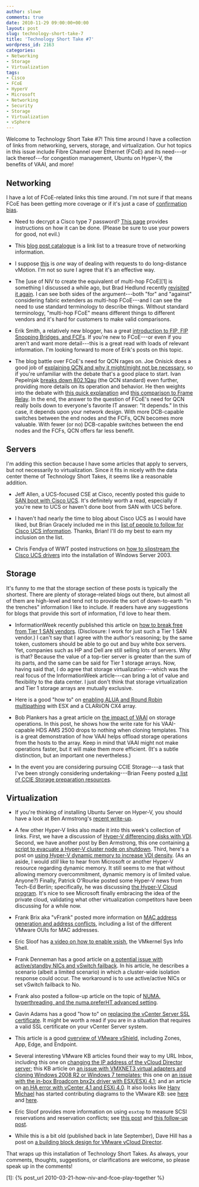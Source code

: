 ```yaml
---
author: slowe
comments: true
date: 2010-11-29 09:00:00+00:00
layout: post
slug: technology-short-take-7
title: 'Technology Short Take #7'
wordpress_id: 2163
categories:
- Networking
- Storage
- Virtualization
tags:
- Cisco
- FCoE
- HyperV
- Microsoft
- Networking
- Security
- Storage
- Virtualization
- vSphere
---
```


Welcome to Technology Short Take #7! This time around I have a collection of links from networking, servers, storage, and virtualization. Our hot topics in this issue include Fibre Channel over Ethernet (FCoE) and its need---or lack thereof---for congestion management, Ubuntu on Hyper-V, the benefits of VAAI, and more!

## Networking

I have a lot of FCoE-related links this time around. I'm not sure if that means FCoE has been getting more coverage or if it's just a case of [confirmation bias](http://youarenotsosmart.com/2010/06/23/confirmation-bias/).

* Need to decrypt a Cisco type 7 password? [This page](http://fryguypa.wordpress.com/2010/11/18/type-7-password-decryption-via-ios-router-bonus/) provides instructions on how it can be done. (Please be sure to use your powers for good, not evil.)

* This [blog post catalogue](http://blog.ine.com/2010/09/21/blog-post-catalogue-2/) is a link list to a treasure trove of networking information.

* I suppose [this](http://blog.ioshints.info/2010/10/coping-with-long-distance-vmotion.html) is _one_ way of dealing with requests to do long-distance vMotion. I'm not so sure I agree that it's an effective way.

* The [use of NIV to create the equivalent of multi-hop FCoE][1] is something I discussed a while ago, but Brad Hedlund recently [revisited it again](http://bradhedlund.com/2010/11/19/the-end-to-end-fcoe-justifies-the-means-to-means/). I can see both sides of the argument---both "for" and "against" considering fabric extenders as multi-hop FCoE---and I can see the need to use standard terminology to describe things. Without standard terminology, "multi-hop FCoE" means different things to different vendors and it's hard for customers to make valid comparisons.

* Erik Smith, a relatively new blogger, has a great [introduction to FIP, FIP Snooping Bridges, and FCFs](http://brasstacksblog.typepad.com/brass-tacks/2010/11/fip-fip-snooping-bridges-and-fcfs-part-1-fip-the-fcoe-initialization-protocol.html). If you're new to FCoE---or even if you aren't and want more detail---this is a great read with loads of relevant information. I'm looking forward to more of Erik's posts on this topic.

* The blog battle over FCoE's need for QCN rages on. Joe Onisick does a good job of [explaining QCN and why it might/might not be necessary](http://www.definethecloud.net/whats-the-deal-with-quantized-congestion-notification-qcn), so if you're unfamiliar with the debate that's a good place to start. Ivan Pepelnjak [breaks down 802.1Qau](http://blog.ioshints.info/2010/11/data-center-bridging-dcb-congestion.html) (the QCN standard) even further, providing more details on its operation and behavior. He then weights into the debate with [this quick explanation](http://blog.ioshints.info/2010/11/does-fcoe-need-qcn-8021qau.html) and [this comparison to Frame Relay](http://blog.ioshints.info/2010/11/fcoe-qcn-and-analogies.html). In the end, the answer to the question of FCoE's need for QCN really boils down to everyone's favorite IT answer: "It depends." In this case, it depends upon your network design. With more DCB-capable switches between the end nodes and the FCFs, QCN becomes more valuable. With fewer (or no) DCB-capable switches between the end nodes and the FCFs, QCN offers far less benefit.

## Servers

I'm adding this section because I have some articles that apply to servers, but not necessarily to virtualization. Since it fits in nicely with the data center theme of Technology Short Takes, it seems like a reasonable addition.

* Jeff Allen, a UCS-focused CSE at Cisco, recently posted this guide to [SAN boot with Cisco UCS](http://jeffsaidso.com/2010/11/boot-from-san-101-with-cisco-ucs/). It's definitely worth a read, especially if you're new to UCS or haven't done boot from SAN with UCS before.

* I haven't had nearly the time to blog about Cisco UCS as I would have liked, but Brian Gracely included me in this [list of people to follow for Cisco UCS information](http://blogs.cisco.com/datacenter/who-to-follow-for-cisco-ucs/). Thanks, Brian! I'll do my best to earn my inclusion on the list.

* Chris Fendya of WWT posted instructions on [how to slipstream the Cisco UCS drivers](http://vblog.wwtlab.com/2010/10/01/windows-2003-and-cisco-ucs/) into the installation of Windows Server 2003.

## Storage

It's funny to me that the storage section of these posts is typically the shortest. There are plenty of storage-related blogs out there, but almost all of them are high-level and tend not to provide the sort of down-to-earth "in the trenches" information I like to include. If readers have any suggestions for blogs that provide this sort of information, I'd love to hear them.

* InformationWeek recently published this article on [how to break free from Tier 1 SAN vendors](http://www.informationweek.com/news/storage/virtualization/showArticle.jhtml?articleID=228000296). (Disclosure: I work for just such a Tier 1 SAN vendor.) I can't say that I agree with the author's reasoning; by the same token, customers should be able to go out and buy white box servers. Yet, companies such as HP and Dell are still selling lots of servers. Why is that? Because the value of a top-tier server is greater than the sum of its parts, and the same can be said for Tier 1 storage arrays. Now, having said that, I do agree that storage virtualization---which was the real focus of the InformationWeek article---can bring a lot of value and flexibility to the data center. I just don't think that storage virtualization and Tier 1 storage arrays are mutually exclusive.

* Here is a good "how to" on [enabling ALUA and Round Robin multipathing](http://www.marco-galli.net/?p=22) with ESX and a CLARiiON CX4 array.

* Bob Plankers has a great article on [the impact of VAAI](http://lonesysadmin.net/2010/11/08/if-you-ever-needed-convincing-about-vaai/) on storage operations. In this post, he shows how the write rate for his VAAI-capable HDS AMS 2500 drops to nothing when cloning templates. This is a great demonstration of how VAAI helps offload storage operations from the hosts to the array. Keep in mind that VAAI might not make operations faster, but it will make them more efficient. (It's a subtle distinction, but an important one nevertheless.)

* In the event you are considering pursuing CCIE Storage---a task that I've been strongly considering undertaking---Brian Feeny posted [a list of CCIE Storage preparation resources](http://www.feeny.org/?p=655).

## Virtualization

* If you're thinking of installing Ubuntu Server on Hyper-V, you should have a look at Ben Armstrong's [recent write-up](http://blogs.msdn.com/b/virtual_pc_guy/archive/2010/10/21/installing-ubuntu-server-10-10-on-hyper-v.aspx).

* A few other Hyper-V links also made it into this week's collection of links. First, we have a discussion of [Hyper-V differencing disks with VDI](http://blogs.msdn.com/b/rds/archive/2010/10/25/using-hyper-v-differencing-disks-with-vdi.aspx). Second, we have another post by Ben Armstrong, this one containing [a script to evacuate a Hyper-V cluster node on shutdown](http://blogs.msdn.com/b/virtual_pc_guy/archive/2010/10/25/script-to-evacuate-cluster-node-on-shutdown.aspx). Third, here's a post on [using Hyper-V dynamic memory to increase VDI density](http://blogs.technet.com/b/virtualization/archive/2010/11/08/hyper-v-dynamic-memory-test-for-vdi-density.aspx). (As an aside, I would _still_ like to hear from Microsoft or another Hyper-V resource regarding dynamic memory. It still seems to me that without allowing memory overcommitment, dynamic memory is of limited value. Anyone?) Finally, Patrick O'Rourke posted some Hyper-V news from Tech-Ed Berlin; specifically, he was discussing [the Hyper-V Cloud program](http://blogs.technet.com/b/virtualization/archive/2010/11/08/hyper-v-cloud-program-for-private-cloud.aspx). It's nice to see Microsoft finally embracing the idea of the private cloud, validating what other virtualization competitors have been discussing for a while now.

* Frank Brix aka "vFrank" posted more information on [MAC address generation and address conflicts](http://www.vfrank.org/2010/11/18/mac-address-conflicts/), including a list of the different VMware OUIs for MAC addresses.

* Eric Sloof has [a video on how to enable vsish](http://www.ntpro.nl/blog/archives/1639-How-to-enable-the-VMware-Interactive-Shell-vsish-on-ESX.html), the VMkernel Sys Info Shell.

* Frank Denneman has a good article on [a potential issue with active/standby NICs and vSwitch failback](http://frankdenneman.nl/2010/10/vswitch-failover-and-high-availability/). In his article, he describes a scenario (albeit a limited scenario) in which a cluster-wide isolation response could occur. The workaround is to use active/active NICs or set vSwitch failback to No.

* Frank also posted a follow-up article on the topic of [NUMA, hyperthreading, and the numa.preferHT advanced setting](http://frankdenneman.nl/2010/10/numa-hyperthreading-and-numa-preferht/).

* Gavin Adams has a good "how to" on [replacing the vCenter Server SSL certificate](http://www.gavinadams.org/blog/2010/07/14/replacing-vcenter-4-1-ssl-certificate-with-active-directory-issued-one). It might be worth a read if you are in a situation that requires a valid SSL certificate on your vCenter Server system.

* This article is a good [overview of VMware vShield](http://geeksilver.wordpress.com/2010/11/19/vmware-vsphere-vshield-4-1-understanding-part-1/), including Zones, App, Edge, and Endpoint.

* Several interesting VMware KB articles found their way to my URL Inbox, including this one on [changing the IP address of the vCloud Director server](http://kb.vmware.com/kb/1028657); this KB article on [an issue with VMXNET3 virtual adapters and cloning Windows 2008 R2 or Windows 7 templates](http://kb.vmware.com/kb/1020078); this one on [an issue with the in-box Broadcom bnx2x driver with ESX/ESXi 4.1](http://kb.vmware.com/kb/1029368); and an article on [an HA error with vCenter 4.1 and ESXi 4.0](http://kb.vmware.com/kb/1027628). It also looks like [Hany Michael](http://www.hypervizor.com/) has started contributing diagrams to the VMware KB: see [here](http://kb.vmware.com/kb/1030816) and [here](http://kb.vmware.com/kb/1030954).

* Eric Sloof provides more information on using `esxtop` to measure SCSI reservations and reservation conflicts; see [this post](http://www.ntpro.nl/blog/archives/1634-New-in-esxtop-RESVs-SCSI-reservations-per-second.html) and [this follow-up post](http://www.ntpro.nl/blog/archives/1638-New-in-esxtop-SCSI-Reservation-Conflicts-per-second-Revisited.html).

* While this is a bit old (published back in late September), Dave Hill has a post on [a building block design for VMware vCloud Director](http://www.virtual-blog.com/2010/09/vmware-vcloud-director-building-block-resource-group-design/).

That wraps up this installation of Technology Short Takes. As always, your comments, thoughts, suggestions, or clarifications are welcome, so please speak up in the comments!

[1]: {% post_url 2010-03-21-how-niv-and-fcoe-play-together %}
